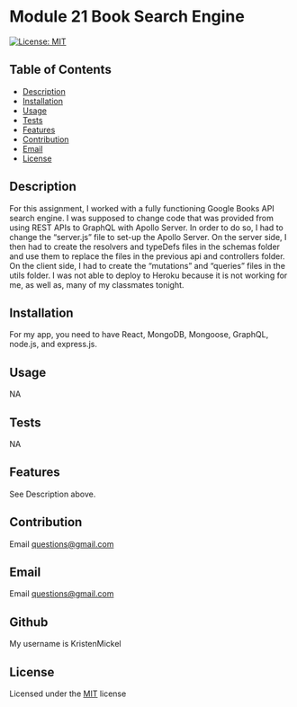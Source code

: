 

# Module 21 Book Search Engine

[![License: MIT](https://img.shields.io/badge/License-MIT-yellow.svg)](https://www.gnu.org/licenses/MIT)

## Table of Contents
- [Description](#Description)
- [Installation](#Installation)
- [Usage](#Usage)
- [Tests](#Tests)
- [Features](#Features)
- [Contribution](#Contribution)
- [Email](#Email)
- [License](#License)

## Description
For this assignment, I worked with a fully functioning Google Books API search engine. I was supposed to change code that was provided from using REST APIs to GraphQL with Apollo Server. In order to do so, I had to change the “server.js” file to set-up the Apollo Server. On the server side, I then had to create the resolvers and typeDefs files in the schemas folder and use them to replace the files in the previous api and controllers folder. On the client side, I had to create the “mutations” and “queries” files in the utils folder. I was not able to deploy to Heroku because it is not working for me, as well as, many of my classmates tonight.

## Installation
For my app, you need to have React, MongoDB, Mongoose, GraphQL, node.js, and express.js.  

## Usage
NA

## Tests
NA

## Features
See Description above.

## Contribution
Email questions@gmail.com

## Email
Email questions@gmail.com

## Github
My username is KristenMickel

## License
Licensed under the [MIT](https://choosealicense.com/licenses/mit/) license
        